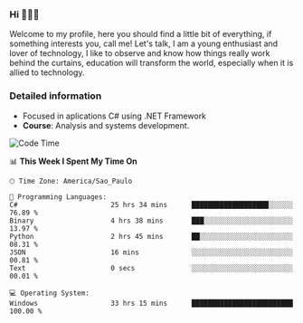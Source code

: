 


### Hi 🙋🏽‍♂️

Welcome to my profile, here you should find a little bit of everything, if something interests you, call me! Let's talk,
I am a young enthusiast and lover of technology, I like to observe and know how things really work behind the curtains, 
education will transform the world, especially when it is allied to technology.

### Detailed information
* Focused in aplications C# using .NET Framework
* **Course**: Analysis and systems development.

<!--START_SECTION:waka-->
![Code Time](http://img.shields.io/badge/Code%20Time-692%20hrs%2013%20mins-blue)

📊 **This Week I Spent My Time On** 

```text
🕑︎ Time Zone: America/Sao_Paulo

💬 Programming Languages: 
C#                       25 hrs 34 mins      ███████████████████░░░░░░   76.89 % 
Binary                   4 hrs 38 mins       ███░░░░░░░░░░░░░░░░░░░░░░   13.97 % 
Python                   2 hrs 45 mins       ██░░░░░░░░░░░░░░░░░░░░░░░   08.31 % 
JSON                     16 mins             ░░░░░░░░░░░░░░░░░░░░░░░░░   00.81 % 
Text                     0 secs              ░░░░░░░░░░░░░░░░░░░░░░░░░   00.01 % 

💻 Operating System: 
Windows                  33 hrs 15 mins      █████████████████████████   100.00 % 
```


<!--END_SECTION:waka-->


